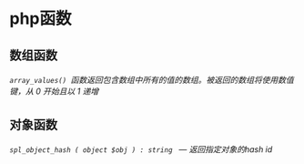 # php函数

## 数组函数
###### `array_values() `函数返回包含数组中所有的值的数组。被返回的数组将使用数值键，从 0 开始且以 1 递增



## 对象函数
###### `spl_object_hash ( object $obj ) : string ` — 返回指定对象的hash id
